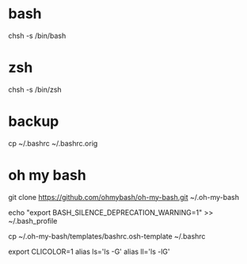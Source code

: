 # bash

chsh -s /bin/bash


# zsh

chsh -s /bin/zsh

# backup

cp ~/.bashrc ~/.bashrc.orig

# oh my bash

git clone https://github.com/ohmybash/oh-my-bash.git ~/.oh-my-bash


echo "export BASH_SILENCE_DEPRECATION_WARNING=1" >> ~/.bash_profile

cp ~/.oh-my-bash/templates/bashrc.osh-template ~/.bashrc


export CLICOLOR=1
alias ls='ls -G'
alias ll='ls -lG'